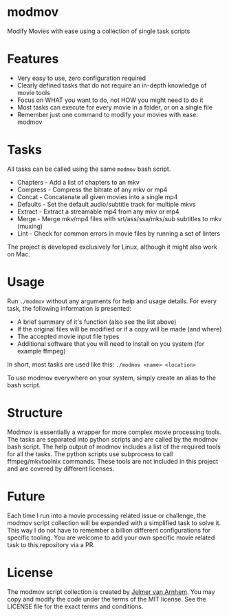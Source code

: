 modmov
======

Modify Movies with ease using a collection of single task scripts

# Features

- Very easy to use, zero configuration required
- Clearly defined tasks that do not require an in-depth knowledge of movie tools
- Focus on WHAT you want to do, not HOW you might need to do it
- Most tasks can execute for every movie in a folder, or on a single file
- Remember just one command to modify your movies with ease: modmov

# Tasks

All tasks can be called using the same `modmov` bash script.

- Chapters - Add a list of chapters to an mkv
- Compress - Compress the bitrate of any mkv or mp4
- Concat - Concatenate all given movies into a single mp4
- Defaults - Set the default audio/subtitle track for multiple mkvs
- Extract - Extract a streamable mp4 from any mkv or mp4
- Merge - Merge mkv/mp4 files with srt/ass/ssa/mks/sub subtitles to mkv (muxing)
- Lint - Check for common errors in movie files by running a set of linters

The project is developed exclusively for Linux, although it might also work on Mac.

# Usage

Run `./modmov` without any arguments for help and usage details.
For every task, the following information is presented:

- A brief summary of it's function (also see the list above)
- If the original files will be modified or if a copy will be made (and where)
- The accepted movie input file types
- Additional software that you will need to install on you system (for example ffmpeg)

In short, most tasks are used like this: `./modmov <name> <location>`

To use modmov everywhere on your system, simply create an alias to the bash script.

# Structure

Modmov is essentially a wrapper for more complex movie processing tools.
The tasks are separated into python scripts and are called by the modmov bash script.
The help output of modmov includes a list of the required tools for all the tasks.
The python scripts use subprocess to call ffmpeg/mkvtoolnix commands.
These tools are not included in this project and are covered by different licenses.

# Future

Each time I run into a movie processing related issue or challenge,
the modmov script collection will be expanded with a simplified task to solve it.
This way I do not have to remember a billion different configurations for specific tooling.
You are welcome to add your own specific movie related task to this repository via a PR.

# License

The modmov script collection is created by [Jelmer van Arnhem](https://github.com/Jelmerro).
You may copy and modify the code under the terms of the MIT license.
See the LICENSE file for the exact terms and conditions.
